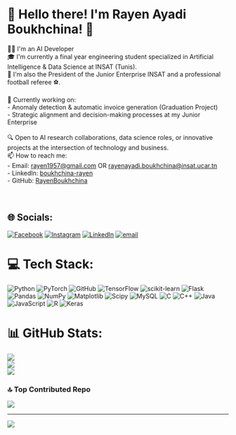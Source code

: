 # 👋 Hello there! I'm Rayen Ayadi Boukhchina! 💫
👩‍💻 I'm an AI Developer<br>🎓 I'm currently a final year engineering student specialized in Artificial Intelligence & Data Science at INSAT (Tunis).<br>💼 I'm also the President of the Junior Enterprise INSAT and a professional football referee ⚽️.<br><br>📌 Currently working on:<br>- Anomaly detection & automatic invoice generation (Graduation Project)<br>- Strategic alignment and decision-making processes at my Junior Enterprise<br><br>🔍 Open to AI research collaborations, data science roles, or innovative projects at the intersection of technology and business.<br>📫 How to reach me:<br>- Email: rayen1957@gmail.com OR rayenayadi.boukhchina@insat.ucar.tn<br>- LinkedIn: [boukhchina-rayen](www.linkedin.com/in/boukhchina-rayen)<br>- GitHub: [RayenBoukhchina](https://github.com/RayenBoukhchina)<br><br><br>


## 🌐 Socials:
[![Facebook](https://img.shields.io/badge/Facebook-%231877F2.svg?logo=Facebook&logoColor=white)](https://facebook.com/https://www.facebook.com/rayen.boukchina/) [![Instagram](https://img.shields.io/badge/Instagram-%23E4405F.svg?logo=Instagram&logoColor=white)](https://instagram.com/https://www.instagram.com/rayen.boukhchina/) [![LinkedIn](https://img.shields.io/badge/LinkedIn-%230077B5.svg?logo=linkedin&logoColor=white)](https://linkedin.com/in/https://www.linkedin.com/in/boukhchina-rayen/) [![email](https://img.shields.io/badge/Email-D14836?logo=gmail&logoColor=white)](mailto:rayen1957@gmail.com) 

# 💻 Tech Stack:
![Python](https://img.shields.io/badge/python-3670A0?style=for-the-badge&logo=python&logoColor=ffdd54) ![PyTorch](https://img.shields.io/badge/PyTorch-%23EE4C2C.svg?style=for-the-badge&logo=PyTorch&logoColor=white) ![GitHub](https://img.shields.io/badge/github-%23121011.svg?style=for-the-badge&logo=github&logoColor=white) ![TensorFlow](https://img.shields.io/badge/TensorFlow-%23FF6F00.svg?style=for-the-badge&logo=TensorFlow&logoColor=white) ![scikit-learn](https://img.shields.io/badge/scikit--learn-%23F7931E.svg?style=for-the-badge&logo=scikit-learn&logoColor=white) ![Flask](https://img.shields.io/badge/flask-%23000.svg?style=for-the-badge&logo=flask&logoColor=white) ![Pandas](https://img.shields.io/badge/pandas-%23150458.svg?style=for-the-badge&logo=pandas&logoColor=white) ![NumPy](https://img.shields.io/badge/numpy-%23013243.svg?style=for-the-badge&logo=numpy&logoColor=white) ![Matplotlib](https://img.shields.io/badge/Matplotlib-%23ffffff.svg?style=for-the-badge&logo=Matplotlib&logoColor=black) ![Scipy](https://img.shields.io/badge/SciPy-%230C55A5.svg?style=for-the-badge&logo=scipy&logoColor=%white) ![MySQL](https://img.shields.io/badge/mysql-4479A1.svg?style=for-the-badge&logo=mysql&logoColor=white) ![C](https://img.shields.io/badge/c-%2300599C.svg?style=for-the-badge&logo=c&logoColor=white) ![C++](https://img.shields.io/badge/c++-%2300599C.svg?style=for-the-badge&logo=c%2B%2B&logoColor=white) ![Java](https://img.shields.io/badge/java-%23ED8B00.svg?style=for-the-badge&logo=openjdk&logoColor=white) ![JavaScript](https://img.shields.io/badge/javascript-%23323330.svg?style=for-the-badge&logo=javascript&logoColor=%23F7DF1E) ![R](https://img.shields.io/badge/r-%23276DC3.svg?style=for-the-badge&logo=r&logoColor=white) ![Keras](https://img.shields.io/badge/Keras-%23D00000.svg?style=for-the-badge&logo=Keras&logoColor=white)
# 📊 GitHub Stats:
![](https://github-readme-stats.vercel.app/api?username=RayenBoukhchina&theme=dark&hide_border=false&include_all_commits=true&count_private=true)<br/>
![](https://nirzak-streak-stats.vercel.app/?user=RayenBoukhchina&theme=dark&hide_border=false)<br/>
![](https://github-readme-stats.vercel.app/api/top-langs/?username=RayenBoukhchina&theme=dark&hide_border=false&include_all_commits=true&count_private=true&layout=compact)

### 🔝 Top Contributed Repo
![](https://github-contributor-stats.vercel.app/api?username=RayenBoukhchina&limit=5&theme=dark&combine_all_yearly_contributions=true)

---
[![](https://visitcount.itsvg.in/api?id=RayenBoukhchina&icon=0&color=0)](https://visitcount.itsvg.in)

<!-- Proudly created with GPRM ( https://gprm.itsvg.in ) -->

